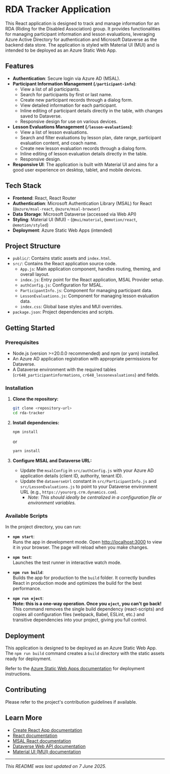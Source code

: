 # RDA Tracker Application

This React application is designed to track and manage information for an RDA (Riding for the Disabled Association) group. It provides functionalities for managing participant information and lesson evaluations, leveraging Azure Active Directory for authentication and Microsoft Dataverse as the backend data store. The application is styled with Material UI (MUI) and is intended to be deployed as an Azure Static Web App.

## Features

*   **Authentication**: Secure login via Azure AD (MSAL).
*   **Participant Information Management (`/participant-info`)**:
    *   View a list of all participants.
    *   Search for participants by first or last name.
    *   Create new participant records through a dialog form.
    *   View detailed information for each participant.
    *   Inline editing of participant details directly in the table, with changes saved to Dataverse.
    *   Responsive design for use on various devices.
*   **Lesson Evaluations Management (`/lesson-evaluations`)**:
    *   View a list of lesson evaluations.
    *   Search and filter evaluations by lesson plan, date range, participant evaluation content, and coach name.
    *   Create new lesson evaluation records through a dialog form.
    *   Inline editing of lesson evaluation details directly in the table.
    *   Responsive design.
*   **Responsive UI**: The application is built with Material UI and aims for a good user experience on desktop, tablet, and mobile devices.

## Tech Stack

*   **Frontend**: React, React Router
*   **Authentication**: Microsoft Authentication Library (MSAL) for React (`@azure/msal-react`, `@azure/msal-browser`)
*   **Data Storage**: Microsoft Dataverse (accessed via Web API)
*   **Styling**: Material UI (MUI) - (`@mui/material`, `@emotion/react`, `@emotion/styled`)
*   **Deployment**: Azure Static Web Apps (intended)

## Project Structure

*   `public/`: Contains static assets and `index.html`.
*   `src/`: Contains the React application source code.
    *   `App.js`: Main application component, handles routing, theming, and overall layout.
    *   `index.js`: Entry point for the React application, MSAL Provider setup.
    *   `authConfig.js`: Configuration for MSAL.
    *   `ParticipantInfo.js`: Component for managing participant data.
    *   `LessonEvaluations.js`: Component for managing lesson evaluation data.
    *   `index.css`: Global base styles and MUI overrides.
*   `package.json`: Project dependencies and scripts.

## Getting Started

### Prerequisites

*   Node.js (version >=20.0.0 recommended) and npm (or yarn) installed.
*   An Azure AD application registration with appropriate permissions for Dataverse.
*   A Dataverse environment with the required tables (`cr648_participantinformations`, `cr648_lessonevaluations`) and fields.

### Installation

1.  **Clone the repository:**
    ```bash
    git clone <repository-url>
    cd rda-tracker
    ```

2.  **Install dependencies:**
    ```bash
    npm install
    ```
    or
    ```bash
    yarn install
    ```

3.  **Configure MSAL and Dataverse URL:**
    *   Update the `msalConfig` in `src/authConfig.js` with your Azure AD application details (client ID, authority, tenant ID).
    *   Update the `dataverseUrl` constant in `src/ParticipantInfo.js` and `src/LessonEvaluations.js` to point to your Dataverse environment URL (e.g., `https://yourorg.crm.dynamics.com`).
        *   *Note: This should ideally be centralized in a configuration file or environment variables.*

### Available Scripts

In the project directory, you can run:

*   **`npm start`**:\
    Runs the app in development mode. Open [http://localhost:3000](http://localhost:3000) to view it in your browser. The page will reload when you make changes.

*   **`npm test`**:\
    Launches the test runner in interactive watch mode.

*   **`npm run build`**:\
    Builds the app for production to the `build` folder. It correctly bundles React in production mode and optimizes the build for the best performance.

*   **`npm run eject`**:\
    **Note: this is a one-way operation. Once you `eject`, you can\'t go back!**\
    This command removes the single build dependency (react-scripts) and copies all configuration files (webpack, Babel, ESLint, etc.) and transitive dependencies into your project, giving you full control.

## Deployment

This application is designed to be deployed as an Azure Static Web App. The `npm run build` command creates a `build` directory with the static assets ready for deployment.

Refer to the [Azure Static Web Apps documentation](https://docs.microsoft.com/azure/static-web-apps/) for deployment instructions.

## Contributing

Please refer to the project\'s contribution guidelines if available.

## Learn More

*   [Create React App documentation](https://facebook.github.io/create-react-app/docs/getting-started)
*   [React documentation](https://reactjs.org/)
*   [MSAL React documentation](https://github.com/AzureAD/microsoft-authentication-library-for-js/tree/dev/lib/msal-react)
*   [Dataverse Web API documentation](https://docs.microsoft.com/powerapps/developer/data-platform/webapi/overview)
*   [Material UI (MUI) documentation](https://mui.com/material-ui/getting-started/)

---

*This README was last updated on 7 June 2025.*

